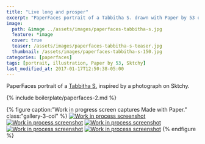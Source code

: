 ```yaml
---
title: "Live long and prosper"
excerpt: "PaperFaces portrait of a Tabbitha S. drawn with Paper by 53 on an iPad."
image: 
  path: &image ../assets/images/paperfaces-tabbitha-s.jpg 
  feature: *image
  cover: true
  teaser: /assets/images/paperfaces-tabbitha-s-teaser.jpg
  thumbnail: /assets/images/paperfaces-tabbitha-s-150.jpg
categories: [paperfaces]
tags: [portrait, illustration, Paper by 53, Sktchy]
last_modified_at: 2017-01-17T12:50:38-05:00
---
```


PaperFaces portrait of a [Tabbitha S.](http://sktchy.com/WjxgQ ) inspired by a photograph on Sktchy.

{% include boilerplate/paperfaces-2.md %}

{% figure caption:"Work in progress screen captures Made with Paper." class:"gallery-3-col" %}
[![Work in process screenshot](/assets/images/paperfaces-tabbitha-s-process-1-600.jpg)](/assets/images/paperfaces-tabbitha-s-process-1-lg.jpg) [![Work in process screenshot](/assets/images/paperfaces-tabbitha-s-process-2-600.jpg)](/assets/images/paperfaces-tabbitha-s-process-2-lg.jpg) [![Work in process screenshot](/assets/images/paperfaces-tabbitha-s-process-3-600.jpg)](/assets/images/paperfaces-tabbitha-s-process-3-lg.jpg) [![Work in process screenshot](/assets/images/paperfaces-tabbitha-s-process-4-600.jpg)](/assets/images/paperfaces-tabbitha-s-process-4-lg.jpg) [![Work in process screenshot](/assets/images/paperfaces-tabbitha-s-process-5-600.jpg)](/assets/images/paperfaces-tabbitha-s-process-5-lg.jpg)
{% endfigure %}
